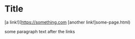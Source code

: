 # Title

[a link!](https://something.com
[another link!]some-page.html)

some paragraph text after the links
